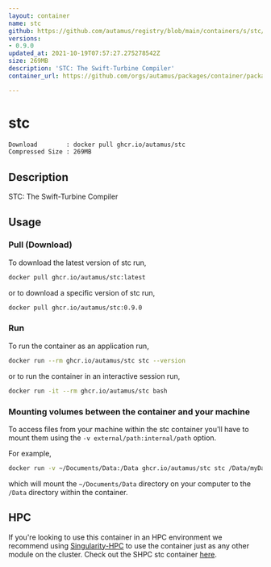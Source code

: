 ```yaml
---
layout: container
name: stc
github: https://github.com/autamus/registry/blob/main/containers/s/stc/spack.yaml
versions:
- 0.9.0
updated_at: 2021-10-19T07:57:27.275278542Z
size: 269MB
description: 'STC: The Swift-Turbine Compiler'
container_url: https://github.com/orgs/autamus/packages/container/package/stc

---
```

# stc
```bash 
Download        : docker pull ghcr.io/autamus/stc
Compressed Size : 269MB
```

## Description
STC: The Swift-Turbine Compiler

## Usage
### Pull (Download)
To download the latest version of stc run,

```bash
docker pull ghcr.io/autamus/stc:latest
```

or to download a specific version of stc run,

```bash
docker pull ghcr.io/autamus/stc:0.9.0
```
### Run
To run the container as an application run,
```bash
docker run --rm ghcr.io/autamus/stc stc --version
```

or to run the container in an interactive session run,
```bash
docker run -it --rm ghcr.io/autamus/stc bash
```

### Mounting volumes between the container and your machine
To access files from your machine within the stc container you'll have to mount them using the `-v external/path:internal/path` option.

For example,
```bash
docker run -v ~/Documents/Data:/Data ghcr.io/autamus/stc stc /Data/myData.csv
```
which will mount the `~/Documents/Data` directory on your computer to the `/Data` directory within the container.

## HPC
If you're looking to use this container in an HPC environment we recommend using [Singularity-HPC](https://singularity-hpc.readthedocs.io) to use the container just as any other module on the cluster. Check out the SHPC stc container [here](https://singularityhub.github.io/singularity-hpc/r/ghcr.io-autamus-stc/).
